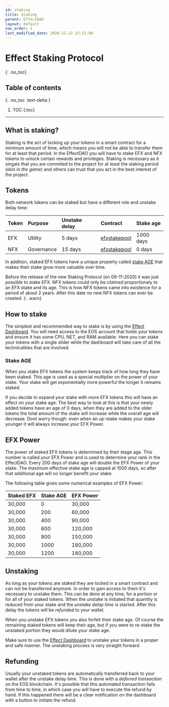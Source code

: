 ```yaml
---
id: staking
title: Staking
parent: EffectDAO
layout: default
nav_order: 1
last_modified_date: 2020-11-22 22:31:00
---
```


# Effect Staking Protocol
{: .no_toc}

## Table of contents
{: .no_toc .text-delta }

1. TOC
{:toc}

---

## What is staking?

Staking is the act of locking up your tokens in a smart contract for a minimum
amount of time, which means you will not be able to transfer them for at least
that period. In the EffectDAO you will have to stake EFX and NFX tokens to
unlock certain rewards and privileges. Staking is necessary as it singals that
you are commited to the project for at least the staking period (*skin in the
game*) and others can trust that you act in the best interest of the project.

## Tokens

Both network tokens can be staked but have a different role and unstake delay
time:

| Token | Purpose    | Unstake delay | Contract                                              | Stake age                                        |
|:------|:-----------|:--------------|:------------------------------------------------------|:-------------------------------------------------|
| EFX   | Utility    | 5 days        | [efxstakepool](https://bloks.io/account/efxstakepool) | <span class="label label-green">1000 days<span/> |
| NFX   | Governance | 15 days       | [efxstakepool](https://bloks.io/account/efxstakepool) | <span class="label label-yellow">0 days<span/>   |


In addition, staked EFX tokens have a unique property called [stake
AGE](#effect-power) that makes their stake grow more valuable over time.

Before the release of the new Staking Protocol (on 09-11-2020) it was just
possible to stake EFX. NFX tokens could only be *claimed* proportionaly to an EFX
stake and its age. This is how NFX tokens came into existence for a period of
about 2 years. After this date no new NFX tokens can ever be created.
{: .warn}

## How to stake

The simplest and recommended way to stake is by using the [Effect
Dashboard](https://dashboard.effect.ai/stake). You will need access to the EOS
account that holds your tokens and ensure it has some CPU, NET, and RAM
available. Here you can stake your tokens with a single slider while the
dashboard will take care of all the technicalities that are involved.

### Stake AGE

When you stake EFX tokens the system keeps track of how long they have been
staked. This age is used as a special multiplier on the power of your
stake. Your stake will get exponentially more powerful the longer it remains
staked.

If you decide to expand your stake with more EFX tokens this will have an effect
on your stake age. The best way to look at this is that your newly added tokens
have an age of 0 days, when they are added to the older tokens the total amount
of the stake will increase while the overall age will decrease. Dont worry
though: even when an up-stake makes your stake younger it will always increase
your EFX Power.

## EFX Power

The power of staked EFX tokens is determined by their stage age. This number is
called your EFX Power and is used to determine your rank in the
EffectDAO. Every 200 days of stake age will double the EFX Power of your
stake. The maximum effective stake age is capped at 1000 days, so after that
additional age will no longer benefit your stake.

The following table gives some numerical examples of EFX Power:

| Staked EFX | Stake AGE | EFX  Power |
|------------|-----------|--------------|
| 30,000     | 0         | 30,000       |
| 30,000     | 200       | 60,000       |
| 30,000     | 400       | 90,000       |
| 30,000     | 600       | 120,000      |
| 30,000     | 800       | 150,000      |
| 30,000     | 1000      | 180,000      |
| 30,000     | 1200      | 180,000      |

## Unstaking

As long as your tokens are staked they are locked in a smart contract and can
not be transferred anymore. In order to gain access to them it's necessary to unstake
them. This can be done at any time, for a portion or for all of your staked
tokens. When the unstake is initiated that quantity is reduced from your stake
and the *unstake delay time* is started. After this delay the tokens will be
*refunded* to your wallet.

When you unstake EFX tokens you also forfeit their stake age. Of course the
remaining staked tokens will keep their age, but if you were to re-stake the
unstaked portion they would dilute your stake age.

Make sure to use the [Effect Dashboard](https://dashboard.effect.ai/stake) to
unstake your tokens in a proper and safe manner. The unstaking process is very
straight forward.

## Refunding

Usually your unstaked tokens are automatically transferred back to your wallet
after the unstake delay time. This is done with a *deferred transaction* on the
EOS blockchain. It's possible that this automated transaction fails from time to
time, in which case you will have to execute the refund by hand. If this
happened there will be a clear notification on the dashboard with a button to
initiate the refund.

<!---
---

## Technical deep-dive

### Staking formulas
### Offline staking
### Caveats
